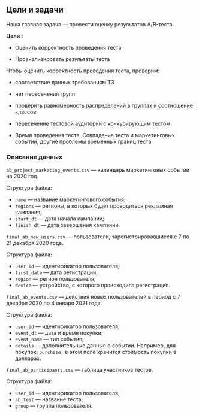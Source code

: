 ## Цели и задачи

Наша главная задача — провести оценку результатов A/B-теста. 

**Цели :**

- Оценить корректность проведения теста

- Проанализировать результаты теста


Чтобы оценить корректность проведения теста, проверим:

- соответствие данных требованиям ТЗ

- нет пересечения групп

- проверить равномерность распределений в группах и соотношение классов

- пересечение тестовой аудитории с конкурирующим тестом

- Время проведения теста. Совпадение теста и маркетинговых событий, другие проблемы временных границ теста


### Описание данных

`ab_project_marketing_events.csv` — календарь маркетинговых событий на 2020 год.

Структура файла:

- `name` — название маркетингового события;
- `regions` — регионы, в которых будет проводиться рекламная кампания;
- `start_dt` — дата начала кампании;
- `finish_dt` — дата завершения кампании.

`final_ab_new_users.csv` — пользователи, зарегистрировавшиеся с 7 по 21 декабря 2020 года.

Структура файла:

- `user_id` — идентификатор пользователя;
- `first_date` — дата регистрации;
- `region` — регион пользователя;
- `device` — устройство, с которого происходила регистрация.

`final_ab_events.csv` — действия новых пользователей в период с 7 декабря 2020 по 4 января 2021 года.

Структура файла:

- `user_id` — идентификатор пользователя;
- `event_dt` — дата и время покупки;
- `event_name` — тип события;
- `details` — дополнительные данные о событии. Например, для покупок, `purchase,` в этом поле хранится стоимость покупки в долларах.

`final_ab_participants.csv` — таблица участников тестов.

Структура файла:

- `user_id` — идентификатор пользователя;
- `ab_test` — название теста;
- `group` — группа пользователя.
